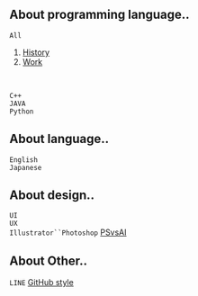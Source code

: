 <h2>About programming language..</h1>

`All`
1. <a href="https://hackmd.io/@greta/ByVDgXhsS">History</a>
2. <a href="https://hackmd.io/@greta/ByVDgXhsS](https://www.yourator.co/articles/283#mobile">Work</a>
<br>

`C++`
<br>
`JAVA`
<br>
`Python`

<h2>About language..</h1>

`English`
<br>
`Japanese`


<h2>About design..</h1>

`UI`
<br>
`UX`
<br>
`Illustrator``Photoshop`
<a href="https://hackmd.io/@greta/ByVDgXhsS](https://www.yourator.co/articles/283#mobile">PSvsAI</a>
<br>

<h2>About Other..</h1>

`LINE`
<a href="https://docs.github.com/zh/get-started/writing-on-github/getting-started-with-writing-and-formatting-on-github/basic-writing-and-formatting-syntax">GitHub style</a>

